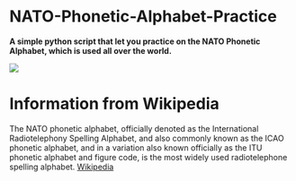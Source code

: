 # NATO-Phonetic-Alphabet-Practice
<b>A simple python script that let you practice on the NATO Phonetic Alphabet, which is used all over the world.</b>

<img src="https://i.imgur.com/xVUcZK9.png" />

# Information from Wikipedia
The NATO phonetic alphabet, officially denoted as the International Radiotelephony Spelling Alphabet, and also commonly known as the ICAO phonetic alphabet, and in a variation also known officially as the ITU phonetic alphabet and figure code, is the most widely used radiotelephone spelling alphabet. <a href="https://en.wikipedia.org/wiki/NATO_phonetic_alphabet">Wikipedia</a>
